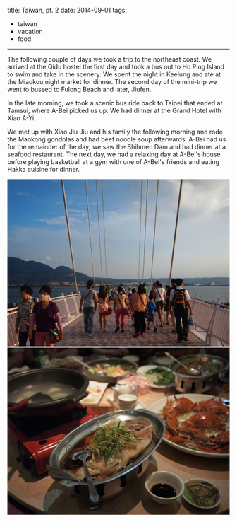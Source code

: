 title: Taiwan, pt. 2
date: 2014-09-01
tags:
- taiwan
- vacation
- food
---

The following couple of days we took a trip to the northeast coast. We arrived at the Qidu hostel the first day and took a bus out to Ho Ping Island to swim and take in the scenery. We spent the night in Keelung and ate at the Miaokou night market for dinner. The second day of the mini-trip we went to bussed to Fulong Beach and later, Jiufen.

In the late morning, we took a scenic bus ride back to Taipei that ended at Tamsui, where A-Bei picked us up. We had dinner at the Grand Hotel with Xiao A-Yi.

We met up with Xiao Jiu Jiu and his family the following morning and rode the Maokong gondolas and had beef noodle soup afterwards. A-Bei had us for the remainder of the day; we saw the Shihmen Dam and had dinner at a seafood restaurant. The next day, we had a relaxing day at A-Bei's house before playing basketball at a gym with one of A-Bei's friends and eating Hakka cuisine for dinner.

![Lover's bridge at Tamsui.](/images/taiwan-taipei-1-1.jpg)
![Seafood dinner with A-Bei's friends.](/images/taiwan-taipei-1-2.jpg)
